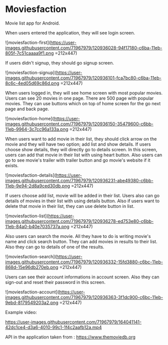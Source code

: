 # Moviesfaction
Movie list app for Android.

When users entered the application, they will see login screen. 

![moviesfaction-first](https://user-images.githubusercontent.com/71967979/120936028-94f17180-c6ba-11eb-805f-7c51caaaa9f1.png =212x447)

If users didn't signup, they should go signup screen.

![moviesfaction-signup](https://user-images.githubusercontent.com/71967979/120936101-fca7bc80-c6ba-11eb-8c6c-4ed05d69c86d.png =212x447)


When users logged in, they will see home screen with most popular movies. Users can see 20 movies in one page. There are 500 page with popular movies. They can use buttons which on top of home screen for the go next page and back page.

![moviesfaction-home](https://user-images.githubusercontent.com/71967979/120936150-35479600-c6bb-11eb-9964-3c7cc96a133a.png =212x447)


When users want to add movie in their list, they should click arrow on the movie and they will have two option; add list and show details. If users choose show details, they will directly go to details screen. In this screen, users can add that movie in their list with using heart button. Also users can go to see movie's trailer with trailer button and go movie's website if it exists.

![moviesfaction-details](https://user-images.githubusercontent.com/71967979/120936231-abe49380-c6bb-11eb-9e94-2d8a9ced30db.png =212x447)


If users choose add list, movie will be added in their list. Users also can go details of movies in their list with using details button. Also if users want to delete that movie in their list, they can use delete button in list. 

![moviesfaction-list](https://user-images.githubusercontent.com/71967979/120936278-ed753e80-c6bb-11eb-84a0-b40e7035737a.png =212x447)


Also users can search the movie. All they have to do is writing movie's name and click search button. They can add movies in results to their list. Also they can go to details of one of the results. 

![moviesfaction-search](https://user-images.githubusercontent.com/71967979/120936332-15fd3880-c6bc-11eb-868d-15e96db270eb.png =212x447)


Users can see their account informations in account screen. Also they can sign-out and reset their password in this screen. 

![moviesfaction-account](https://user-images.githubusercontent.com/71967979/120936363-3f1dc900-c6bc-11eb-9ebd-8179549203a2.png =212x447)


Example video:

https://user-images.githubusercontent.com/71967979/164041141-42dc1ce4-d3a6-4010-99c1-1f4c2aafb12a.mp4

API in the application taken from : https://www.themoviedb.org
